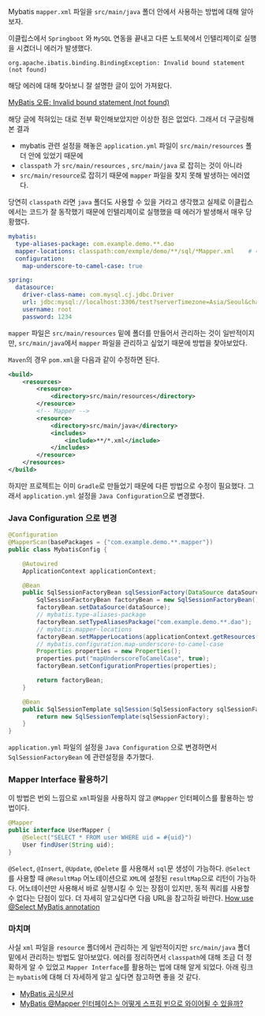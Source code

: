 Mybatis `mapper.xml` 파일을 `src/main/java` 폴더 안에서 사용하는 방법에 대해 알아보자.



이클립스에서 `Springboot` 와 `MySQL` 연동을 끝내고 다른 노트북에서 인텔리제이로 실행을 시켰더니 에러가 발생했다.

```
org.apache.ibatis.binding.BindingException: Invalid bound statement (not found)
```

해당 에러에 대해 찾아보니 잘 설명한 글이 있어 가져왔다.

[MyBatis 오류: Invalid bound statement (not found)](https://madplay.github.io/post/mybatis-invalid-bound-statement-not-found-error)



해당 글에 적혀있는 대로 전부 확인해보았지만 이상한 점은 없었다.
그래서 더 구글링해본 결과
- mybatis 관련 설정을 해놓은 `application.yml` 파일이 `src/main/resources` 폴더 안에 있었기 때문에
- `classpath` 가 `src/main/resources` , `src/main/java` 로 잡히는 것이 아니라
- `src/main/resource`로 잡히기 때문에 `mapper` 파일을 찾지 못해 발생하는 에러였다.

당연히 `classpath` 라면 `java` 폴더도 사용할 수 있을 거라고 생각했고 실제로 이클립스에서는 코드가 잘 동작했기 때문에 인텔리제이로 실행했을 때 에러가 발생해서 매우 당황했다.

```yaml
mybatis:
  type-aliases-package: com.example.demo.**.dao
  mapper-locations: classpath:com/exmple/demo/**/sql/*Mapper.xml	# 바로 이부분
  configuration:
    map-underscore-to-camel-case: true

spring:
  datasource:
    driver-class-name: com.mysql.cj.jdbc.Driver
    url: jdbc:mysql://localhost:3306/test?serverTimezone=Asia/Seoul&characterEncoding=UTF-8
    username: root
    password: 1234
```



`mapper` 파일은 `src/main/resources` 밑에 폴더를 만들어서 관리하는 것이 일반적이지만, `src/main/java`에서 `mapper` 파일을 관리하고 싶었기 때문에 방법을 찾아보았다.



`Maven`의 경우 `pom.xml`을 다음과 같이 수정하면 된다.

```xml
<build>
    <resources>
        <resource>
            <directory>src/main/resources</directory>
        </resource>
        <!-- Mapper -->
        <resource>
            <directory>src/main/java</directory>
            <includes>
                <include>**/*.xml</include>
            </includes>
        </resource>
    </resources>
</build>
```



하지만 프로젝트는 이미 `Gradle`로 만들었기 때문에 다른 방법으로 수정이 필요했다. 그래서 `application.yml` 설정을 `Java Configuration`으로 변경했다.

###  Java Configuration 으로 변경

```java
@Configuration
@MapperScan(basePackages = {"com.example.demo.**.mapper"})
public class MybatisConfig {

    @Autowired
    ApplicationContext applicationContext;

    @Bean
    public SqlSessionFactoryBean sqlSessionFactory(DataSource dataSource) throws IOException {
        SqlSessionFactoryBean factoryBean = new SqlSessionFactoryBean();
        factoryBean.setDataSource(dataSource);
        // mybatis.type-aliases-package
        factoryBean.setTypeAliasesPackage("com.example.demo.**.dao");
        // mybatis.mapper-locations
        factoryBean.setMapperLocations(applicationContext.getResources("classpath:**/sql/*.xml"));
        // mybatis.configuration.map-underscore-to-camel-case
        Properties properties = new Properties();
        properties.put("mapUnderscoreToCamelCase", true);
        factoryBean.setConfigurationProperties(properties);

        return factoryBean;
    }

    @Bean
    public SqlSessionTemplate sqlSession(SqlSessionFactory sqlSessionFactory) {
        return new SqlSessionTemplate(sqlSessionFactory);
    }
}
```

`application.yml` 파일의 설정을 `Java Configuration` 으로 변경하면서 `SqlSessionFactoryBean` 에  관련설정을 추가했다.



### Mapper Interface 활용하기

이 방법은 번외 느낌으로 `xml`파일을 사용하지 않고 `@Mapper` 인터페이스를 활용하는 방법이다.

```java
@Mapper
public interface UserMapper {
    @Select("SELECT * FROM user WHERE uid = #{uid}")
    User findUser(String uid);
}
```

`@Select`, `@Insert`, `@Update`, `@Delete` 를 사용해서 `sql`문 생성이 가능하다. `@Select` 를 사용할 때 `@ResultMap` 어노테이션으로 `XML`에 설정된 `resultMap`으로 리턴이 가능하다.  어노테이션만 사용해서 바로 실행시킬 수 있는 장점이 있지만, 동적 쿼리를 사용할 수 없다는 단점이 있다. 더 자세히 알고싶다면 다음 URL을 참고하길 바란다. [How use @Select MyBatis annotation](https://examples.javacodegeeks.com/enterprise-java/mybatis/how-use-select-mybatis-annotation/)



### 마치며

사실 `xml` 파일을 `resource` 폴더에서 관리하는 게 일반적이지만 `src/main/java` 폴더 밑에서 관리하는 방법도 알아보았다.  에러를 정리하면서 `classpath`에 대해 조금 더 정확하게 알 수 있었고 `Mapper Interface`를 활용하는 법에 대해 알게 되었다. 아래 링크는 `mybatis`에 대해 더 자세하게 알고 싶다면 참고하면 좋을 것 같다.



- [MyBatis 공식문서](https://mybatis.org/mybatis-3/ko/index.html)
- [MyBatis @Mapper 인터페이스는 어떻게 스프링 빈으로 와이어될 수 있을까?](http://wiki.plateer.com/pages/viewpage.action?pageId=7767258)